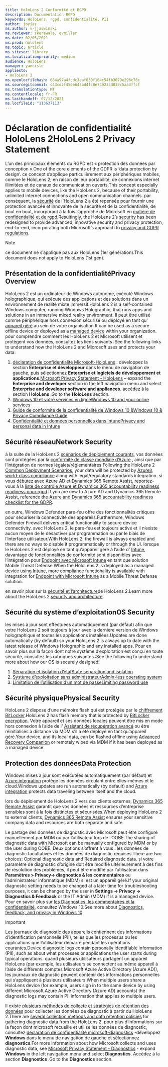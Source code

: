 ```yaml
---
title: HoloLens 2 Conformité et RGPD
description: Documentation RGPD
keywords: HoloLens, rgpd, confidentialité, PII
author: joyjaz
ms.author: v-jjaswinski
ms.reviewer: skerewala, evmiller
ms.date: 02/05/2021
ms.prod: hololens
ms.topic: article
ms.sitesec: library
ms.localizationpriority: medium
audience: HoloLens
manager: yannisle
appliesto:
- HoloLens 2
ms.openlocfilehash: 684a97a4fcdc3aaf830f164c54fb3079e296c78c
ms.sourcegitcommit: c43cd2f450b643ad4fc8e749235d03ec5aa3ffcf
ms.translationtype: MT
ms.contentlocale: fr-FR
ms.lasthandoff: 07/12/2021
ms.locfileid: "113637113"
---
```

# <a name="hololens-2-privacy-statement"></a><span data-ttu-id="3b741-104">Déclaration de confidentialité HoloLens 2</span><span class="sxs-lookup"><span data-stu-id="3b741-104">HoloLens 2 Privacy Statement</span></span>

<span data-ttu-id="3b741-105">L’un des principaux éléments du RGPD est « protection des données par conception ».</span><span class="sxs-lookup"><span data-stu-id="3b741-105">One of the core elements of the GDPR is ‘data protection by design’.</span></span> <span data-ttu-id="3b741-106">ce concept s’applique particulièrement aux périphériques mobiles, comme le HoloLens 2, en raison de leur portabilité, de connexions internet illimitées et de canaux de communication ouverts.</span><span class="sxs-lookup"><span data-stu-id="3b741-106">This concept especially applies to mobile devices, like the HoloLens 2, because of their portability, unlimited internet connections and open communication channels.</span></span> <span data-ttu-id="3b741-107">par conséquent, la [sécurité](/hololens/security-architecture) de l’HoloLens 2 a été repensée pour fournir une protection avancée et innovante de la sécurité et de la confidentialité, de bout en bout, incorporant à la fois l’approche de Microsoft en [matière de confidentialité et de rgpd](https://privacy.microsoft.com/).</span><span class="sxs-lookup"><span data-stu-id="3b741-107">Resultingly, the HoloLens 2’s [security](/hololens/security-architecture) has been redesigned to provide advanced, innovative security and privacy protection, end-to-end, incorporating both Microsoft’s approach to [privacy and GDPR regulations](https://privacy.microsoft.com/).</span></span>

 >[!NOTE]
> <span data-ttu-id="3b741-108">ce document ne s’applique pas aux HoloLens (1er génération).</span><span class="sxs-lookup"><span data-stu-id="3b741-108">This document does not apply to HoloLens (1st gen).</span></span>

## <a name="privacy-overview"></a><span data-ttu-id="3b741-109">Présentation de la confidentialité</span><span class="sxs-lookup"><span data-stu-id="3b741-109">Privacy Overview</span></span>

<span data-ttu-id="3b741-110">HoloLens 2 est un ordinateur de Windows autonome, exécuté Windows holographique, qui exécute des applications et des solutions dans un environnement de réalité mixte immersif.</span><span class="sxs-lookup"><span data-stu-id="3b741-110">HoloLens 2 is a self-contained Windows computer, running Windows Holographic, that runs apps and solutions in an immersive mixed reality environment.</span></span> <span data-ttu-id="3b741-111">Il peut être utilisé comme périphérique hors connexion sécurisé ou déployé en tant qu' [appareil géré](/mem/intune/fundamentals/windows-holographic-for-business) au sein de votre organisation.</span><span class="sxs-lookup"><span data-stu-id="3b741-111">It can be used as a secure offline device or deployed as a [managed device](/mem/intune/fundamentals/windows-holographic-for-business) within your organization.</span></span> <span data-ttu-id="3b741-112">pour comprendre comment les HoloLens 2 et Microsoft utilisent et protègent vos données, consultez les liens suivants :</span><span class="sxs-lookup"><span data-stu-id="3b741-112">See the following links to understand how the HoloLens 2 and Microsoft uses and protects your data:</span></span>

1. <span data-ttu-id="3b741-113">[déclaration de confidentialité Microsoft-HoloLens](https://privacy.microsoft.com/privacystatement) : développez la section **Enterprise et développeur** dans le menu de navigation de gauche, puis sélectionnez **Enterprise et logiciels de développement et applications**.</span><span class="sxs-lookup"><span data-stu-id="3b741-113">[Microsoft Privacy Statement - HoloLens](https://privacy.microsoft.com/privacystatement) – expand the **Enterprise and developer** section in the left navigation menu and select **Enterprise and developer software and appliances**.</span></span> <span data-ttu-id="3b741-114">accédez à la section **HoloLens** .</span><span class="sxs-lookup"><span data-stu-id="3b741-114">Go to the **HoloLens** section.</span></span>
2. [<span data-ttu-id="3b741-115">Windows 10 et votre services en ligne</span><span class="sxs-lookup"><span data-stu-id="3b741-115">Windows 10 and your online services</span></span>](https://privacy.microsoft.com/windows10privacy)
3. [<span data-ttu-id="3b741-116">Guide de conformité de la confidentialité de Windows 10 &</span><span class="sxs-lookup"><span data-stu-id="3b741-116">Windows 10 & Privacy Compliance Guide</span></span>](/windows/privacy/windows-10-and-privacy-compliance)
4. [<span data-ttu-id="3b741-117">Confidentialité et données personnelles dans Intune</span><span class="sxs-lookup"><span data-stu-id="3b741-117">Privacy and personal data in Intune</span></span>](/mem/intune/protect/privacy-personal-data)

## <a name="network-security"></a><span data-ttu-id="3b741-118">Sécurité réseau</span><span class="sxs-lookup"><span data-stu-id="3b741-118">Network Security</span></span>
<span data-ttu-id="3b741-119">à la suite de la HoloLens 2 [scénarios de déploiement courants](/hololens/common-scenarios), vos données sont protégées par la [conformité de classe mondiale d’Azure](/azure/compliance/) , ainsi que par l’intégration de normes légales/réglementaires.</span><span class="sxs-lookup"><span data-stu-id="3b741-119">Following the HoloLens 2 [Common Deployment Scenarios](/hololens/common-scenarios), your data will be protected by [Azure’s world-class compliance](/azure/compliance/) along with legal/regulatory standards integration.</span></span> <span data-ttu-id="3b741-120">si vous débutez avec Azure AD et Dynamics 365 Remote Assist, reportez-vous à la [liste de contrôle Azure et Dynamics 365 accountability readiness readiness pour rgpd](/compliance/regulatory/gdpr-arc-azure-dynamics).</span><span class="sxs-lookup"><span data-stu-id="3b741-120">If you are new to Azure AD and Dynamics 365 Remote Assist, reference the [Azure and Dynamics 365 accountability readiness checklist for the GDPR](/compliance/regulatory/gdpr-arc-azure-dynamics).</span></span>

<span data-ttu-id="3b741-121">en outre, Windows Defender pare-feu offre des fonctionnalités critiques pour sécuriser la connectivité des appareils.</span><span class="sxs-lookup"><span data-stu-id="3b741-121">Furthermore, Windows Defender Firewall delivers critical functionality to secure device connectivity.</span></span> <span data-ttu-id="3b741-122">avec HoloLens 2, le pare-feu est toujours activé et il n’existe aucun moyen de le désactiver par programmation ou par le biais de l’interface utilisateur.</span><span class="sxs-lookup"><span data-stu-id="3b741-122">With HoloLens 2, the firewall is always enabled and there are no ways to disable it programmatically or through the UI.</span></span> <span data-ttu-id="3b741-123">lorsque le HoloLens 2 est déployé en tant qu’appareil géré à l’aide d' [Intune](/mem/intune/protect/device-compliance-get-started), davantage de fonctionnalités de conformité sont disponibles avec l’intégration pour [Endpoint avec Microsoft Intune](/mem/intune/protect/advanced-threat-protection) en tant que solution Mobile Threat Defense.</span><span class="sxs-lookup"><span data-stu-id="3b741-123">When the HoloLens 2 is deployed as a managed device using [Intune](/mem/intune/protect/device-compliance-get-started), more compliance functionality is available with integration for [Endpoint with Microsoft Intune](/mem/intune/protect/advanced-threat-protection) as a Mobile Threat Defense solution.</span></span>

<span data-ttu-id="3b741-124">en savoir plus sur la [sécurité et l’architecture](/hololens/security-architecture)de HoloLens 2.</span><span class="sxs-lookup"><span data-stu-id="3b741-124">Learn more about the HoloLens 2 [security and architecture](/hololens/security-architecture).</span></span>

## <a name="os-security"></a><span data-ttu-id="3b741-125">Sécurité du système d’exploitation</span><span class="sxs-lookup"><span data-stu-id="3b741-125">OS Security</span></span>
<span data-ttu-id="3b741-126">les mises à jour sont effectuées automatiquement (par défaut) afin que votre HoloLens 2 soit toujours à jour avec la dernière version de Windows holographique et toutes les applications installées.</span><span class="sxs-lookup"><span data-stu-id="3b741-126">Updates are done automatically (by default) so your HoloLens 2 is always up to date with the latest release of Windows Holographic and any installed apps.</span></span> <span data-ttu-id="3b741-127">Pour en savoir plus sur la façon dont notre système d’exploitation est conçu en toute sécurité, consultez les rubriques suivantes :</span><span class="sxs-lookup"><span data-stu-id="3b741-127">See the following to understand more about how our OS is securely designed:</span></span>

1. [<span data-ttu-id="3b741-128">Séparation et isolation d’état</span><span class="sxs-lookup"><span data-stu-id="3b741-128">State separation and isolation</span></span>](/hololens/security-state-separation-isolation)
1. [<span data-ttu-id="3b741-129">Système d’exploitation sans administrateur</span><span class="sxs-lookup"><span data-stu-id="3b741-129">Admin-less operating system</span></span>](/hololens/security-adminless-os)
1. [<span data-ttu-id="3b741-130">Limitation de l’utilisation d’un mot de passe</span><span class="sxs-lookup"><span data-stu-id="3b741-130">Limiting password use</span></span>](/hololens/security-limiting-password-use)

## <a name="physical-security"></a><span data-ttu-id="3b741-131">Sécurité physique</span><span class="sxs-lookup"><span data-stu-id="3b741-131">Physical Security</span></span>
<span data-ttu-id="3b741-132">HoloLens 2 dispose d’une mémoire flash qui est protégée par le [chiffrement BitLocker](/hololens/security-encryption-data-protection).</span><span class="sxs-lookup"><span data-stu-id="3b741-132">HoloLens 2 has flash memory that is protected by [BitLocker encryption](/hololens/security-encryption-data-protection).</span></span> <span data-ttu-id="3b741-133">Votre appareil et ses données locales peuvent être mis en mode hors connexion à l’aide de l' [Assistant de récupération avancé](https://www.microsoft.com/p/advanced-recovery-companion/9p74z35sfrs8#activetab=pivot:overviewtab) ou être réinitialisés à distance via MDM s’il a été déployé en tant qu’appareil géré.</span><span class="sxs-lookup"><span data-stu-id="3b741-133">Your device, and its local data, can be flashed offline using [Advanced Recovery Companion](https://www.microsoft.com/p/advanced-recovery-companion/9p74z35sfrs8#activetab=pivot:overviewtab) or remotely wiped via MDM if it has been deployed as a managed device.</span></span>

## <a name="data-protection"></a><span data-ttu-id="3b741-134">Protection des données</span><span class="sxs-lookup"><span data-stu-id="3b741-134">Data Protection</span></span>
<span data-ttu-id="3b741-135">Windows mises à jour sont exécutées automatiquement (par défaut) et [Azure integration](/hololens/security-encryption-data-protection#Azure-integration) protège les données circulant entre elles-mêmes et le cloud.</span><span class="sxs-lookup"><span data-stu-id="3b741-135">Windows updates are run automatically (by default) and [Azure integration](/hololens/security-encryption-data-protection#Azure-integration) protects data traveling between itself and the cloud.</span></span>

<span data-ttu-id="3b741-136">lors du déploiement de HoloLens 2 vers des clients externes, [Dynamics 365 Remote Assist](/hololens/hololens2-deployment-guide) garantit que vos données et ressources d’entreprise sensibles sont à la fois distinctes et sécurisées.</span><span class="sxs-lookup"><span data-stu-id="3b741-136">When deploying HoloLens 2 to external clients, [Dynamics 365 Remote Assist](/hololens/hololens2-deployment-guide) ensures your sensitive company data and resources are both separate and safe.</span></span>

<span data-ttu-id="3b741-137">Le partage des données de diagnostic avec Microsoft peut être configuré manuellement par MDM ou par l’utilisateur lors de l’OOBE.</span><span class="sxs-lookup"><span data-stu-id="3b741-137">The sharing of diagnostic data with Microsoft can be manually configured by MDM or by the user during OOBE.</span></span> <span data-ttu-id="3b741-138">Deux options s’offrent à vous : les données de diagnostic facultatives et les données de diagnostic requises.</span><span class="sxs-lookup"><span data-stu-id="3b741-138">There are two choices: Optional diagnostic data and Required diagnostic data.</span></span> <span data-ttu-id="3b741-139">si votre paramètre de diagnostic d’origine doit être modifié ultérieurement à des fins de résolution des problèmes, il peut être modifié par l’utilisateur dans **Paramètres > Privacy-> diagnostics & les commentaires** ou l’administrateur informatique (MDM) si est un appareil géré.</span><span class="sxs-lookup"><span data-stu-id="3b741-139">If your original diagnostic setting needs to be changed at a later time for troubleshooting purposes, it can be changed by the user in **Settings -> Privacy -> Diagnostics & Feedback** or the IT Admin (MDM) if is a managed device.</span></span> <span data-ttu-id="3b741-140">Pour en savoir plus sur [les Diagnostics, les commentaires et la confidentialité](https://support.microsoft.com/windows/diagnostics-feedback-and-privacy-in-windows-10-28808a2b-a31b-dd73-dcd3-4559a5199319), consultez Windows 10.</span><span class="sxs-lookup"><span data-stu-id="3b741-140">See more about [Diagnostics, feedback, and privacy in Windows 10](https://support.microsoft.com/windows/diagnostics-feedback-and-privacy-in-windows-10-28808a2b-a31b-dd73-dcd3-4559a5199319).</span></span>

> [!Important]
> <span data-ttu-id="3b741-141">Les journaux de diagnostic des appareils contiennent des informations d’identification personnelle (PII), telles que les processus ou les applications que l’utilisateur démarre pendant les opérations courantes.</span><span class="sxs-lookup"><span data-stu-id="3b741-141">Device diagnostic logs contain personally identifiable information (PII), such as about what processes or applications the user starts during typical operations.</span></span> <span data-ttu-id="3b741-142">quand plusieurs utilisateurs partagent un appareil HoloLens (par exemple, les utilisateurs se connectent au même appareil à l’aide de différents comptes Microsoft Azure Active Directory (Azure AD)), les journaux de diagnostic peuvent contenir des informations personnelles qui s’appliquent à plusieurs utilisateurs.</span><span class="sxs-lookup"><span data-stu-id="3b741-142">When multiple users share a HoloLens device (for example, users sign in to the same device by using different Microsoft Azure Active Directory (Azure AD) accounts) the diagnostic logs may contain PII information that applies to multiple users.</span></span>

<span data-ttu-id="3b741-143">Il existe [plusieurs méthodes de collecte et stratégies de rétention des données](/hololens/hololens-diagnostic-logs) pour collecter les données de diagnostic à partir du HoloLens 2.</span><span class="sxs-lookup"><span data-stu-id="3b741-143">There are [several collection methods and data retention policies](/hololens/hololens-diagnostic-logs) for gathering diagnostic data from the HoloLens 2.</span></span>  <span data-ttu-id="3b741-144">pour plus d’informations sur la façon dont microsoft recueille et utilise les données de diagnostic, consultez [déclaration de confidentialité microsoft-diagnostics](https://privacy.microsoft.com/privacystatement) -développez **Windows** dans le menu de navigation de gauche et sélectionnez **diagnostics**.</span><span class="sxs-lookup"><span data-stu-id="3b741-144">For more information about how Microsoft collects and uses diagnostic data, see [Microsoft Privacy Statement - Diagnostics](https://privacy.microsoft.com/privacystatement) - expand **Windows** in the left navigation menu and select **Diagnostics**.</span></span> <span data-ttu-id="3b741-145">Accédez à la section **Diagnostics** .</span><span class="sxs-lookup"><span data-stu-id="3b741-145">Go to the **Diagnostics** section.</span></span>
